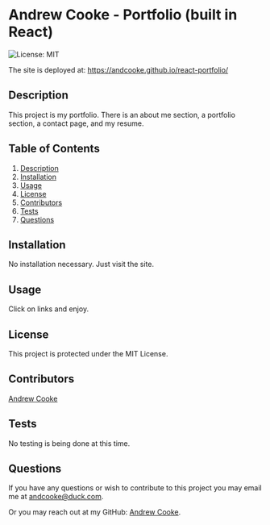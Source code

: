 # Andrew Cooke - Portfolio (built in React)

  ![License: MIT](https://img.shields.io/badge/License-MIT-yellow.svg)
  
  The site is deployed at: https://andcooke.github.io/react-portfolio/
  
  ## Description
  
  This project is my portfolio. There is an about me section, a portfolio section, a contact page, and my resume.
  
  ## Table of Contents
  
  1. [Description](#description)
  2. [Installation](#installation)
  3. [Usage](#usage)
  4. [License](#license)
  5. [Contributors](#contributors)
  6. [Tests](#tests)
  7. [Questions](#questions)
  
  
  ## Installation
  
  No installation necessary. Just visit the site.
  
  ## Usage
  
  Click on links and enjoy.
  
  ## License

  This project is protected under the MIT License.
  
  ## Contributors
  
  [Andrew Cooke](https://github.com/andcooke)
  
  ## Tests
  
  No testing is being done at this time.
  
  ## Questions
  
  If you have any questions or wish to contribute to this project you may email me at andcooke@duck.com.

  Or you may reach out at my GitHub: [Andrew Cooke](https://github.com/andcooke).
  
